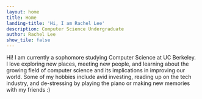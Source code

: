 ```yaml
---
layout: home
title: Home
landing-title: 'Hi, I am Rachel Lee'
description: Computer Science Undergraduate
author: Rachel Lee
show_tile: false
---
```


Hi! I am currently a sophomore studying Computer Science at UC Berkeley. 
I love exploring new places, meeting new people, and learning about the growing field of computer science and its implications in improving our world. 
Some of my hobbies include avid investing, reading up on the tech industry, and de-stressing by playing the piano or making new memories with my friends :) 
